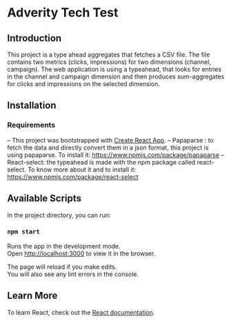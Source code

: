 # Adverity Tech Test

## Introduction

This project is a type ahead aggregates that fetches a CSV file. The file contains two metrics (clicks, impressions) for two dimensions (channel, campaign).
The web application is using a typeahead, that looks for entries in the channel and campaign
dimension and then produces sum-aggregates for clicks and impressions on the selected dimension.

## Installation 

### Requirements 

– This project was bootstrapped with [Create React App](https://github.com/facebook/create-react-app).
– Papaparse : to fetch the data and directly convert them in a json format, this project is using papaparse. To install it: https://www.npmjs.com/package/papaparse
– React-select: the typeahead is made with the npm package called react-select. To know more about it and to install it:  https://www.npmjs.com/package/react-select

## Available Scripts

In the project directory, you can run:

### `npm start`

Runs the app in the development mode.<br>
Open [http://localhost:3000](http://localhost:3000) to view it in the browser.

The page will reload if you make edits.<br>
You will also see any lint errors in the console.

## Learn More

To learn React, check out the [React documentation](https://reactjs.org/).

